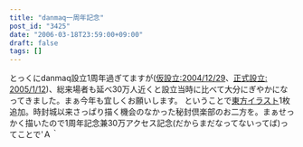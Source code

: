 ```yaml
---
title: "danmaq一周年記念"
post_id: "3425"
date: "2006-03-18T23:59:00+09:00"
draft: false
tags: []
---
```



とっくにdanmaq設立1周年過ぎてますが([仮設立:2004/12/29](/3211)、[正式設立: 2005/1/12](/3243))、総来場者も延べ30万人近くと設立当時に比べて大分にぎやかになってきました。まぁ今年も宜しくお願いします。 ということで[東方イラスト](/3426)1枚追加。時封城以来さっぱり描く機会のなかった秘封倶楽部のお二方を。まぁせっかく描いたので1周年記念兼30万アクセス記念(だからまだなってないってば)ってことで'Ａ｀
